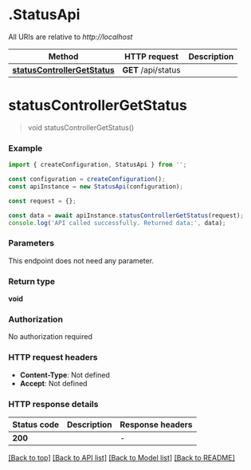 # .StatusApi

All URIs are relative to *http://localhost*

Method | HTTP request | Description
------------- | ------------- | -------------
[**statusControllerGetStatus**](StatusApi.md#statusControllerGetStatus) | **GET** /api/status | 


# **statusControllerGetStatus**
> void statusControllerGetStatus()


### Example


```typescript
import { createConfiguration, StatusApi } from '';

const configuration = createConfiguration();
const apiInstance = new StatusApi(configuration);

const request = {};

const data = await apiInstance.statusControllerGetStatus(request);
console.log('API called successfully. Returned data:', data);
```


### Parameters
This endpoint does not need any parameter.


### Return type

**void**

### Authorization

No authorization required

### HTTP request headers

 - **Content-Type**: Not defined
 - **Accept**: Not defined


### HTTP response details
| Status code | Description | Response headers |
|-------------|-------------|------------------|
**200** |  |  -  |

[[Back to top]](#) [[Back to API list]](README.md#documentation-for-api-endpoints) [[Back to Model list]](README.md#documentation-for-models) [[Back to README]](README.md)


